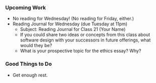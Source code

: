 ### Upcoming Work

* No reading for Wednesday!  (No reading for Friday, either.)
* Reading Journal for Wednesday (due Tuesday at 11pm) 
    * Subject: Reading Journal for Class 21 (Your Name)
    * If you could share two ideas or concepts from this class about
      software design with your successors in future offerings, what 
      would they be?
    * What is your prospective topic for the ethics essay?  Why?

### Good Things to Do

* Get enough rest.

